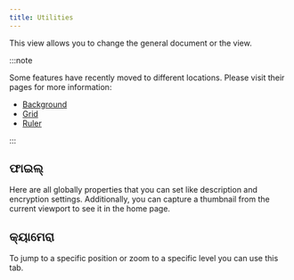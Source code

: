 ```yaml
---
title: Utilities
---
```


This view allows you to change the general document or the view.

:::note

Some features have recently moved to different locations. Please visit their pages for more information:

- [Background](/docs/v2/background)
- [Grid](/docs/v2/tools/grid)
- [Ruler](/docs/v2/tools/ruler)

:::

## ଫାଇଲ୍

Here are all globally properties that you can set like description and encryption settings.
Additionally, you can capture a thumbnail from the current viewport to see it in the home page.

## କ୍ୟାମେରା

To jump to a specific position or zoom to a specific level you can use this tab.
